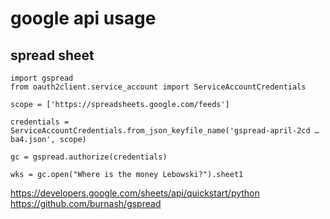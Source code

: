 # google api usage

## spread sheet

```
import gspread
from oauth2client.service_account import ServiceAccountCredentials

scope = ['https://spreadsheets.google.com/feeds']

credentials = ServiceAccountCredentials.from_json_keyfile_name('gspread-april-2cd … ba4.json', scope)

gc = gspread.authorize(credentials)

wks = gc.open("Where is the money Lebowski?").sheet1
```

https://developers.google.com/sheets/api/quickstart/python
https://github.com/burnash/gspread

